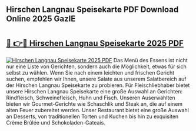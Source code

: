 ## Hirschen Langnau Speisekarte PDF Download Online 2025 GazIE

# <h2><a href="http://gc90sf.nevu.top/?p=Hirschen+Langnau+Speisekarte">🔗 👉🔴 Hirschen Langnau Speisekarte 2025 PDF</a></h2>

[![Hirschen Langnau Speisekarte 2025 PDF](https://i.imgur.com/dBaPXMq.png)](http://gc90sf.nevu.top/?p=Hirschen+Langnau+Speisekarte)
Das Menü des Essens ist nicht nur eine Liste von Gerichten, sondern auch die Möglichkeit, etwas für sich selbst zu wählen. Wenn Sie nach einem leichten und frischen Gericht suchen, empfehlen wir Ihnen, unsere Salate aus unserem Salatbereich auf der Hirschen Langnau Speisekarte zu probieren. Für Fleischliebhaber bietet unsere Hirschen Langnau Speisekarte eine große Auswahl an Gerichten: Rindfleisch, Schweinefleisch, Huhn und Fisch. Unseren Auserwählten bieten wir Gourmet-Gerichte wie Schaschlik und Steak an, die auf einem alten Feuer zubereitet werden. Unser Restaurant bietet eine große Auswahl an Desserts, von traditionellen Torten und Kuchen bis hin zu exquisiten Crème Brûlée und Schokoladen-Gateais.
